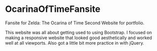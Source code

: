 # OcarinaOfTimeFansite
Fansite for Zelda: The Ocarina of Time
Second Website for portfolio.

This website was all about getting used to using Bootstrap.
I focused on making a responsive website that looked good aesthetically and worked well at all viewports.
Also got a little bit more practice in with jQuery.
